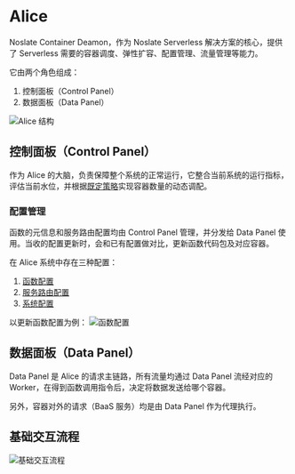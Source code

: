 # Alice

Noslate Container Deamon，作为 Noslate Serverless 解决方案的核心，提供了 Serverless 需要的容器调度、弹性扩容、配置管理、流量管理等能力。

它由两个角色组成：
1. 控制面板（Control Panel）
2. 数据面板（Data Panel）

![Alice 结构](https://gw.alicdn.com/imgextra/i1/O1CN01fgxsGq1Spc9EfS89S_!!6000000002296-0-tps-11854-5629.jpg)

## 控制面板（Control Panel）
作为 Alice 的大脑，负责保障整个系统的正常运行，它整合当前系统的运行指标，评估当前水位，并根据[既定策略](noslate_workers/references/scale.md)实现容器数量的动态调配。

### 配置管理
函数的元信息和服务路由配置均由 Control Panel 管理，并分发给 Data Panel 使用。当收的配置更新时，会和已有配置做对比，更新函数代码包及对应容器。

在 Alice 系统中存在三种配置：
1. [函数配置](noslate_workers/references/function_profile)
2. [服务路由配置](noslate_workers/references/service_profile)
3. [系统配置](noslate_workers/references/system_config)

以更新函数配置为例：
![函数配置](https://gw.alicdn.com/imgextra/i2/O1CN01N9rKb01Xb1c2tc91V_!!6000000002941-0-tps-5766-2779.jpg)

## 数据面板（Data Panel）
Data Panel 是 Alice 的请求主链路，所有流量均通过 Data Panel 流经对应的 Worker，在得到函数调用指令后，决定将数据发送给哪个容器。

另外，容器对外的请求（BaaS 服务）均是由 Data Panel 作为代理执行。

## 基础交互流程
![基础交互流程](https://gw.alicdn.com/imgextra/i2/O1CN01ABc8jF1h8lKFO5UIu_!!6000000004233-2-tps-3456-2858.png)